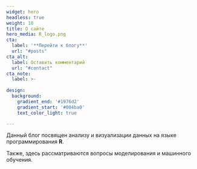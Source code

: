 ```yaml
---
widget: hero
headless: true
weight: 10
title: О сайте
hero_media: R_logo.png
cta:
  label: '**Перейти к блогу**'
  url: "#posts"
cta_alt:
  label: Оставить комментарий
  url: "#contact"
cta_note:
  label: >-
    
design:
  background:
    gradient_end: '#1976d2'
    gradient_start: '#004ba0'
    text_color_light: true

---
```


Данный блог посвящен анализу и визуализации данных на языке программирования **R**.

Также, здесь рассматриваются вопросы моделирования и машинного обучения.

